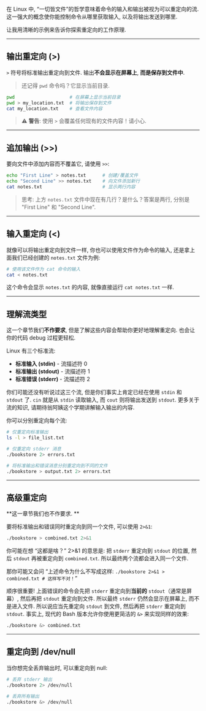 
在 Linux 中, “一切皆文件”的哲学意味着命令的输入和输出被视为可以重定向的流. 这一强大的概念使你能控制命令从哪里获取输入, 以及将输出发送到哪里. 

让我用清晰的示例来告诉你探索重定向的工作原理. 

---

## 输出重定向 (>)

`>` 符号将标准输出重定向到文件. 输出**不会显示在屏幕上**, **而是保存到文件中**. 

> 还记得 `pwd` 命令吗？它显示当前目录. 

```bash
pwd                    # 在屏幕上显示当前目录
pwd > my_location.txt  # 将输出保存到文件
cat my_location.txt    # 查看文件内容
```

> ⚠️ **警告**: 使用 `>` 会覆盖任何现有的文件内容！请小心. 

---

## 追加输出 (>>)

要向文件中添加内容而不覆盖它, 请使用 `>>`: 

```bash
echo "First Line" > notes.txt      # 创建/覆盖文件
echo "Second Line" >> notes.txt    # 向文件添加新行
cat notes.txt                      # 显示两行内容
```

> 思考: 上方 `notes.txt` 文件中现在有几行？是什么？答案是两行, 分别是 "First Line" 和 "Second Line". 

---

## 输入重定向 (<)

就像可以将输出重定向到文件一样, 你也可以使用文件作为命令的输入, 还是拿上面我们已经创建的 `notes.txt` 文件为例: 

```bash
# 使用该文件作为 cat 命令的输入
cat < notes.txt
```

这个命令会显示 `notes.txt` 的内容, 就像直接运行 `cat notes.txt` 一样. 

---

## 理解流类型

这一个章节我们**不作要求**, 但是了解这些内容会帮助你更好地理解重定向. 也会让你的代码 debug 过程更轻松. 

Linux 有三个标准流: 
- **标准输入 (stdin)** - 流描述符 0
- **标准输出 (stdout)** - 流描述符 1
- **标准错误 (stderr)** - 流描述符 2

你们可能还没有听说过这三个流, 但是你们事实上肯定已经在使用 `stdin` 和 `stdout` 了. `cin` 就是从 `stdin` 读取输入, 而 `cout` 则将输出发送到 `stdout`. 更多关于流的知识, 请期待翁阿姨这个学期讲解输入输出的内容. 

你可以分别重定向每个流: 

```bash
# 仅重定向标准输出
ls -l > file_list.txt

# 仅重定向 stderr 消息
./bookstore 2> errors.txt

# 将标准输出和错误消息分别重定向到不同的文件
./bookstore > output.txt 2> errors.txt
```

---

## 高级重定向

**这一章节我们也不作要求. **

要将标准输出和错误同时重定向到同一个文件, 可以使用 `2>&1`: 

```bash
./bookstore > combined.txt 2>&1
```

你可能在想 “这都是啥？” 2>&1 的意思是: 把 `stderr` 重定向到 `stdout` 的位置, 然后 `stdout` 再被重定向到 `combined.txt`. 所以最终两个流都会进入同一个文件. 

那你可能又会问 “上述命令为什么不写成这样: `./bookstore 2>&1 > combined.txt # 这样写不对！`”

顺序很重要! 上面错误的命令会先把 `stderr` 重定向到**当前的** `stdout`（通常是屏幕）, 然后再把 `stdout` 重定向到文件. 所以最终 `stderr` 仍然会显示在屏幕上, 而不是进入文件. 所以说应当先重定向 `stdout` 到文件, 然后再把 `stderr` 重定向到 `stdout`. 事实上, 现代的 Bash 版本允许你使用更简洁的 `&>` 来实现同样的效果: 

```bash
./bookstore &> combined.txt
```

---

## 重定向到 /dev/null

当你想完全丢弃输出时, 可以重定向到 null: 

```bash
# 丢弃 stderr 输出
./bookstore 2> /dev/null

# 丢弃所有输出
./bookstore &> /dev/null
```

